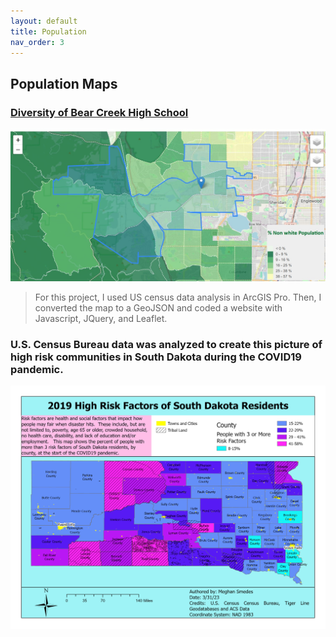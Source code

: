 ```yaml
---
layout: default
title: Population
nav_order: 3
---
```


## Population Maps

### [Diversity of Bear Creek High School](https://megsmedes.github.io/FinalProject.html)

![Bear Creek High School Diversity](https://github.com/megsmedes/GISmedes/blob/main/img/bear_creek_hs_pop.jpg?raw=true)
> For this project, I used US census data analysis in ArcGIS Pro.  Then, I converted the map to a GeoJSON and coded a website with Javascript, JQuery, and Leaflet.

### U.S. Census Bureau data was analyzed to create this picture of high risk communities in South Dakota during the COVID19 pandemic.

<img src = "https://github.com/megsmedes/GISmedes/blob/main/img/Smedes2MiniProj2_4887.jpg?raw=true" alt = "SD Health Risks" >
